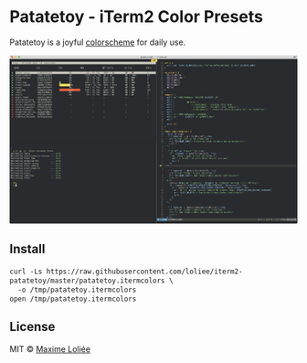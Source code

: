 # Patatetoy - iTerm2 Color Presets

Patatetoy is a joyful [colorscheme](https://github.com/loliee/patatetoy) for daily use.

![](screenshot.png)

## Install

```
curl -Ls https://raw.githubusercontent.com/loliee/iterm2-patatetoy/master/patatetoy.itermcolors \
  -o /tmp/patatetoy.itermcolors
open /tmp/patatetoy.itermcolors
```

## License

MIT © [Maxime Loliée](http://loliee.com)

